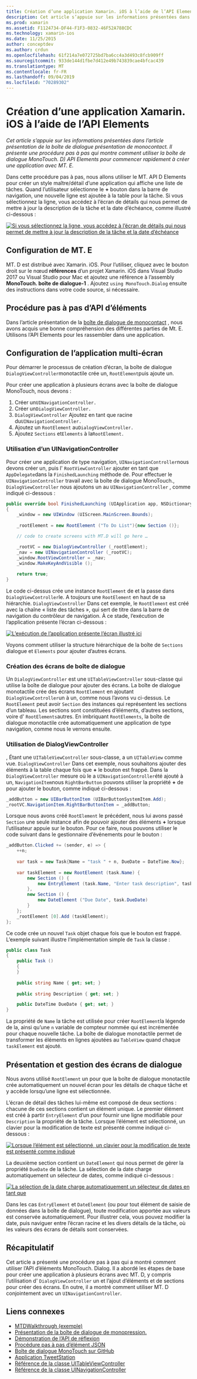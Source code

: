 ```yaml
---
title: Création d’une application Xamarin. iOS à l’aide de l’API Elements
description: Cet article s’appuie sur les informations présentées dans l’article présentation de la boîte de dialogue présentation de monocontact. Il présente une procédure pas à pas qui montre comment utiliser la boîte de dialogue MonoTouch. D) API Elements pour commencer rapidement à créer une application avec MT. E.
ms.prod: xamarin
ms.assetid: F1124734-DF44-F1F3-0832-46F52A788CDC
ms.technology: xamarin-ios
ms.date: 11/25/2015
author: conceptdev
ms.author: crdun
ms.openlocfilehash: 61f214a7e072725bd7ba6cc4a3d493c8fcb909ff
ms.sourcegitcommit: 933de144d1fbe7d412e49b743839cae4bfcac439
ms.translationtype: MT
ms.contentlocale: fr-FR
ms.lasthandoff: 09/04/2019
ms.locfileid: "70289302"
---
```

# <a name="creating-a-xamarinios-application-using-the-elements-api"></a>Création d’une application Xamarin. iOS à l’aide de l’API Elements

_Cet article s’appuie sur les informations présentées dans l’article présentation de la boîte de dialogue présentation de monocontact. Il présente une procédure pas à pas qui montre comment utiliser la boîte de dialogue MonoTouch. D) API Elements pour commencer rapidement à créer une application avec MT. E._

Dans cette procédure pas à pas, nous allons utiliser le MT. API D Elements pour créer un style maître/détail d’une application qui affiche une liste de tâches. Quand l’utilisateur sélectionne le **+** bouton dans la barre de navigation, une nouvelle ligne est ajoutée à la table pour la tâche. Si vous sélectionnez la ligne, vous accédez à l’écran de détails qui nous permet de mettre à jour la description de la tâche et la date d’échéance, comme illustré ci-dessous :

[![](elements-api-walkthrough-images/01-task-list-app.png "Si vous sélectionnez la ligne, vous accédez à l’écran de détails qui nous permet de mettre à jour la description de la tâche et la date d’échéance")](elements-api-walkthrough-images/01-task-list-app.png#lightbox)

## <a name="setting-up-mtd"></a>Configuration de MT. E

MT. D est distribué avec Xamarin. iOS. Pour l’utiliser, cliquez avec le bouton droit sur le nœud **références** d’un projet Xamarin. iOS dans Visual Studio 2017 ou Visual Studio pour Mac et ajoutez une référence à l’assembly **MonoTouch. boîte de dialogue-1** . Ajoutez `using MonoTouch.Dialog` ensuite des instructions dans votre code source, si nécessaire.

## <a name="elements-api-walkthrough"></a>Procédure pas à pas d’API d’éléments

Dans l’article présentation de la [boîte de dialogue de monocontact](~/ios/user-interface/monotouch.dialog/index.md) , nous avons acquis une bonne compréhension des différentes parties de Mt. E. Utilisons l’API Elements pour les rassembler dans une application.

## <a name="setting-up-the-multi-screen-application"></a>Configuration de l’application multi-écran

Pour démarrer le processus de création d’écran, la boîte de dialogue `DialogViewController`monotactile crée un, `RootElement`puis ajoute un.

Pour créer une application à plusieurs écrans avec la boîte de dialogue MonoTouch, nous devons :

1. Créer un`UINavigationController.`
1. Créer un`DialogViewController.`
1. `DialogViewController` Ajoutez en tant que racine du`UINavigationController.` 
1. Ajoutez un `RootElement` au`DialogViewController.`
1. Ajoutez `Sections` et`Elements` à la`RootElement.` 

### <a name="using-a-uinavigationcontroller"></a>Utilisation d’un UINavigationController

Pour créer une application de type navigation, `UINavigationController`nous devons créer un, puis l' `RootViewController` ajouter en tant que `AppDelegate`dans la `FinishedLaunching` méthode de. Pour effectuer le `UINavigationController` travail avec la boîte de dialogue MonoTouch., `DialogViewController` nous ajoutons un au `UINavigationController` , comme indiqué ci-dessous :

```csharp
public override bool FinishedLaunching (UIApplication app, NSDictionary options)
{
    _window = new UIWindow (UIScreen.MainScreen.Bounds);
            
    _rootElement = new RootElement ("To Do List"){new Section ()};

    // code to create screens with MT.D will go here …

    _rootVC = new DialogViewController (_rootElement);
    _nav = new UINavigationController (_rootVC);
    _window.RootViewController = _nav;
    _window.MakeKeyAndVisible ();
            
    return true;
}
```

Le code ci-dessus crée une instance `RootElement` de et la passe dans `DialogViewController`le. A toujours une `RootElement` en haut de sa hiérarchie. `DialogViewController` Dans cet exemple, le `RootElement` est créé avec la chaîne « liste des tâches », qui sert de titre dans la barre de navigation du contrôleur de navigation. À ce stade, l’exécution de l’application présente l’écran ci-dessous :

 [![](elements-api-walkthrough-images/02-to-do-list-screen-.png "L’exécution de l’application présente l’écran illustré ici")](elements-api-walkthrough-images/02-to-do-list-screen-.png#lightbox)

Voyons comment utiliser la structure hiérarchique de la boîte de `Sections` dialogue et `Elements` pour ajouter d’autres écrans.

### <a name="creating-the-dialog-screens"></a>Création des écrans de boîte de dialogue

Un `DialogViewController` est une `UITableViewController` sous-classe qui utilise la boîte de dialogue pour ajouter des écrans. La boîte de dialogue monotactile crée des écrans `RootElement` en ajoutant `DialogViewController`un à un, comme nous l’avons vu ci-dessus. Le `RootElement` peut avoir `Section` des instances qui représentent les sections d’un tableau.
Les sections sont constituées d’éléments, d’autres sections, voire d' `RootElements`autres. En imbriquant `RootElements`, la boîte de dialogue monotactile crée automatiquement une application de type navigation, comme nous le verrons ensuite.

### <a name="using-dialogviewcontroller"></a>Utilisation de DialogViewController

, Étant une `UITableViewController` sous-classe, a un `UITableView` comme vue. `DialogViewController` Dans cet exemple, nous souhaitons ajouter des éléments à la table chaque fois que **+** le bouton est frappé. Dans la `DialogViewController` mesure où le a `UINavigationController`été ajouté à un, `NavigationItem`nous `RightBarButton` pouvons utiliser la propriété **+** de pour ajouter le bouton, comme indiqué ci-dessous :

```csharp
_addButton = new UIBarButtonItem (UIBarButtonSystemItem.Add);
_rootVC.NavigationItem.RightBarButtonItem = _addButton;
```

Lorsque nous avons créé `RootElement` le précédent, nous lui avons passé `Section` une seule instance afin de pouvoir ajouter des éléments **+** lorsque l’utilisateur appuie sur le bouton. Pour ce faire, nous pouvons utiliser le code suivant dans le gestionnaire d’événements pour le bouton :

```csharp
_addButton.Clicked += (sender, e) => {                
    ++n;
                
    var task = new Task{Name = "task " + n, DueDate = DateTime.Now};
                
    var taskElement = new RootElement (task.Name) {
        new Section () {
            new EntryElement (task.Name, "Enter task description", task.Description)
        },
        new Section () {
            new DateElement ("Due Date", task.DueDate)
        }
    };
    _rootElement [0].Add (taskElement);
};
```

Ce code crée un nouvel `Task` objet chaque fois que le bouton est frappé. L’exemple suivant illustre l’implémentation simple de `Task` la classe :

```csharp
public class Task
{   
    public Task ()
    {
    }
      
    public string Name { get; set; }
        
    public string Description { get; set; }

    public DateTime DueDate { get; set; }
}
```

La propriété de `Name` la tâche est utilisée pour créer `RootElement`la légende de la, ainsi qu’une `n` variable de compteur nommée qui est incrémentée pour chaque nouvelle tâche. La boîte de dialogue monotactile permet de transformer les éléments en lignes ajoutées au `TableView` quand chaque `taskElement` est ajouté.

## <a name="presenting-and-managing-dialog-screens"></a>Présentation et gestion des écrans de dialogue

Nous avons utilisé `RootElement` un pour que la boîte de dialogue monotactile crée automatiquement un nouvel écran pour les détails de chaque tâche et y accède lorsqu’une ligne est sélectionnée.

L’écran de détail des tâches lui-même est composé de deux sections : chacune de ces sections contient un élément unique. Le premier élément est créé à partir `EntryElement` d’un pour fournir une ligne modifiable pour `Description` la propriété de la tâche. Lorsque l’élément est sélectionné, un clavier pour la modification de texte est présenté comme indiqué ci-dessous :

 [![](elements-api-walkthrough-images/03-create-task.png "Lorsque l’élément est sélectionné, un clavier pour la modification de texte est présenté comme indiqué")](elements-api-walkthrough-images/03-create-task.png#lightbox)

La deuxième section contient un `DateElement` qui nous permet de gérer la propriété `DueDate` de la tâche. La sélection de la date charge automatiquement un sélecteur de dates, comme indiqué ci-dessous :

 [![](elements-api-walkthrough-images/04-date-picker.png "La sélection de la date charge automatiquement un sélecteur de dates en tant que")](elements-api-walkthrough-images/04-date-picker.png#lightbox)

Dans les cas `EntryElement` et `DateElement` (ou pour tout élément de saisie de données dans la boîte de dialogue), toute modification apportée aux valeurs est conservée automatiquement. Pour illustrer cela, vous pouvez modifier la date, puis naviguer entre l’écran racine et les divers détails de la tâche, où les valeurs des écrans de détails sont conservées.

## <a name="summary"></a>Récapitulatif

Cet article a présenté une procédure pas à pas qui a montré comment utiliser l’API d’éléments MonoTouch. Dialog. Il a abordé les étapes de base pour créer une application à plusieurs écrans avec MT. D, y compris l’utilisation d' `DialogViewController` un et l’ajout d’éléments et de sections pour créer des écrans. En outre, il a montré comment utiliser MT. D conjointement avec un `UINavigationController`.

## <a name="related-links"></a>Liens connexes

- [MTDWalkthrough (exemple)](https://docs.microsoft.com/samples/xamarin/ios-samples/mtdwalkthrough)
- [Présentation de la boîte de dialogue de monopression.](~/ios/user-interface/monotouch.dialog/index.md)
- [Démonstration de l’API de réflexion](~/ios/user-interface/monotouch.dialog/reflection-api-walkthrough.md)
- [Procédure pas à pas d’élément JSON](~/ios/user-interface/monotouch.dialog/json-element-walkthrough.md)
- [Boîte de dialogue MonoTouch sur GitHub](https://github.com/migueldeicaza/MonoTouch.Dialog)
- [Application TweetStation](https://github.com/migueldeicaza/TweetStation)
- [Référence de la classe UITableViewController](https://developer.apple.com/library/ios/#DOCUMENTATION/UIKit/Reference/UITableViewController_Class/Reference/Reference.html)
- [Référence de la classe UINavigationController](https://developer.apple.com/library/ios/#documentation/UIKit/Reference/UINavigationController_Class/Reference/Reference.html)
